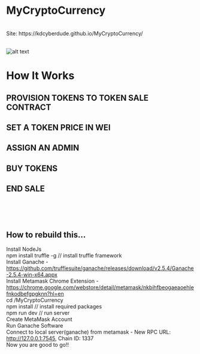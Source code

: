 # MyCryptoCurrency
<br/>
Site: https://kdcyberdude.github.io/MyCryptoCurrency/
<br/>
<br/>

![alt text](WebsitePreview.gif)

# How It Works<br/>
## PROVISION TOKENS TO TOKEN SALE CONTRACT<br/>
## SET A TOKEN PRICE IN WEI<br/>
## ASSIGN AN ADMIN<br/>
## BUY TOKENS<br/>
## END SALE<br/>
<br/>
<br/>
<br/>

## How to rebuild this...<br/>
Install NodeJs<br/>
npm install truffle -g // install truffle framework<br/>
Install Ganache - https://github.com/trufflesuite/ganache/releases/download/v2.5.4/Ganache-2.5.4-win-x64.appx<br/>
Install Metamask Chrome Extension - https://chrome.google.com/webstore/detail/metamask/nkbihfbeogaeaoehlefnkodbefgpgknn?hl=en<br/>
cd /MyCryptoCurrency<br/>
npm install // install required packages<br/>
npm run dev	// run server<br/>
Create MetaMask Account<br/>
Run Ganache Software<br/>
Connect to local server(ganache) from metamask - New RPC URL: http://127.0.0.1:7545, Chain ID: 1337<br/>
Now you are good to go!!<br/>
